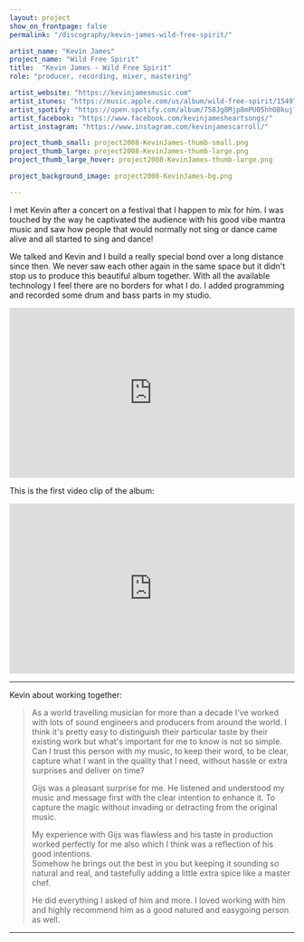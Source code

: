 ```yaml
---
layout: project
show_on_frontpage: false
permalink: "/discography/kevin-james-wild-free-spirit/"

artist_name: "Kevin James"
project_name: "Wild Free Spirit"
title:  "Kevin James - Wild Free Spirit"
role: "producer, recording, mixer, mastering"

artist_website: "https://kevinjamesmusic.com"
artist_itunes: "https://music.apple.com/us/album/wild-free-spirit/1549750027"
artist_spotify: "https://open.spotify.com/album/758Jg8Mjp8mPU05hhOBkuj?si=Dw3y4QQuS3iq4GqiHcENiQ"
artist_facebook: "https://www.facebook.com/kevinjamesheartsongs/"
artist_instagram: "https://www.instagram.com/kevinjamescarroll/"

project_thumb_small: project2008-KevinJames-thumb-small.png
project_thumb_large: project2008-KevinJames-thumb-large.png
project_thumb_large_hover: project2008-KevinJames-thumb-large.png

project_background_image: project2008-KevinJames-bg.png

---
```



I met Kevin after a concert on a festival that I happen to mix for him. I was touched by the way he captivated the audience with his good vibe mantra music and saw how people that would normally not sing or dance came alive and all started to sing and dance!

We talked and Kevin and I build a really special bond over a long distance since then. We never saw each other again in the same space but it didn't stop us to produce this beautiful album together. With all the available technology I feel there are no borders for what I do. I added programming and recorded some drum and bass parts in my studio.



<iframe src="https://open.spotify.com/embed/album/758Jg8Mjp8mPU05hhOBkuj" width="100%" height="300" frameborder="0" allowtransparency="true" allow="encrypted-media"></iframe>


This is the first video clip of the album:

<iframe width="100%" height="300" src="https://www.youtube.com/embed/JdUERVLOzoI?rel=0" frameborder="0" allow="accelerometer; autoplay; clipboard-write; encrypted-media; gyroscope; picture-in-picture" allowfullscreen></iframe>

---

Kevin about working together:
<blockquote>
<p>As a world travelling musician for more than a decade I've worked with lots of sound engineers and producers from around the world. I think it's pretty easy to distinguish their particular taste by their existing work but what's important for me to know is not so simple.<br />
Can I trust this person with my music, to keep their word, to be clear, capture what I want in the quality that I need, without hassle or extra surprises and deliver on time?</p>

<p>Gijs was a pleasant surprise for me. He listened and understood my music and message first with the clear intention to enhance it. To capture the magic without invading or detracting from the original music.<br />

My experience with Gijs was flawless and his taste in production worked perfectly for me also which I think was a reflection of his good intentions.<br /> 
Somehow he brings out the best in you but keeping it sounding so natural and real, and tastefully adding a little extra spice like a master chef.</p>

<p> He did everything I asked of him and more. I loved working with him and highly recommend him as a good natured and easygoing person as well. 
</p>
</blockquote>



---
